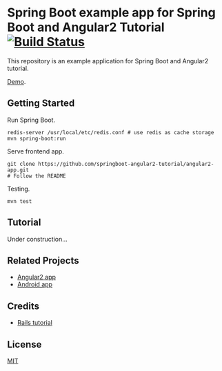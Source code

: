 # Spring Boot example app for Spring Boot and Angular2 Tutorial [![Build Status][travis-image]][travis-url]

This repository is an example application for Spring Boot and Angular2 tutorial.

[Demo](https://micropost.hana053.com/).

## Getting Started

Run Spring Boot.

```
redis-server /usr/local/etc/redis.conf # use redis as cache storage
mvn spring-boot:run
```

Serve frontend app.

```
git clone https://github.com/springboot-angular2-tutorial/angular2-app.git
# Follow the README
```

Testing.

```
mvn test
```

## Tutorial

Under construction...

## Related Projects

* [Angular2 app](https://github.com/springboot-angular2-tutorial/angular2-app)
* [Android app](https://github.com/springboot-angular2-tutorial/android-app)

## Credits

* [Rails tutorial](https://github.com/railstutorial/sample_app_rails_4)

## License

[MIT](/LICENSE)

[travis-url]: https://travis-ci.org/springboot-angular2-tutorial/boot-app
[travis-image]: https://travis-ci.org/springboot-angular2-tutorial/boot-app.svg
